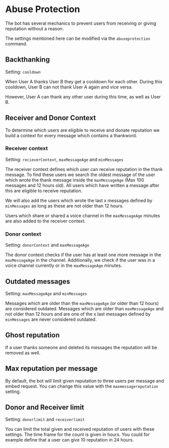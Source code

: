 # Abuse Protection

The bot has several mechanics to prevent users from receiving or giving reputation without a reason.

The settings mentioned here can be modified via the `abuseprotection` command.

## Backthanking

Setting: `cooldown`

When User A thanks User B they get a cooldown for each other. During this cooldown, User B can not thank User A 
again and vice versa.

However, User A can thank any other user during this time, as well as User B.

## Receiver and Donor Context
To determine which users are eligible to receive and donate reputation we build a context for every message which 
contains a thankword.

### Receiver context

Setting: `recieverContext`, `maxMessageAge` and `minMessages`

The receiver context defines which user can receive reputation in the thank message. To find these users we search 
the oldest message of the user which wrote the thank message inside the `maxMessageAge` (Max 100 messages and 12 
hours old). All users which have written a message after this are eligible to receive reputation.

We will also add the users which wrote the last x messages defined by `minMessages` as long as these are not older 
than 12 hours.

Users which share or shared a voice channel in the `maxMessageAge` minutes are also added to the receiver context.

### Donor context

Setting: `donorContext` and `maxMessageAge`

The donor context checks if the user has at least one more message in the `maxMessageAge` in the channel. 
Additionally, we check if the user was in a voice channel currently or in the `maxMessageAge` minutes.

## Outdated messages

Setting: `maxMessageAge` and `minMessages`

Messages which are older than the `maxMessageAge` (or older than 12 hours) are considered outdated. Messages which 
are older than `maxMessageAge` and not older than 12 hours and are one of the x last messages defined by 
`minMessages` are never considered outdated.

## Ghost reputation

If a user thanks someone and deleted its messages the reputation will be removed as well.

## Max reputation per message

By default, the bot will limit given reputation to three users per message and embed request. You can change this 
value with the `maxmessagereputation` setting.

## Donor and Receiver limit

Setting: `donorlimit` and `receiverlimit`

You can limit the total given and received reputation of users with these settings. The time frame for the count is 
given in hours. You could for example define that a user can give 10 reputation in 24 hours.
